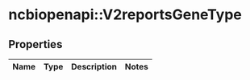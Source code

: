 # ncbiopenapi::V2reportsGeneType


## Properties
Name | Type | Description | Notes
------------ | ------------- | ------------- | -------------


